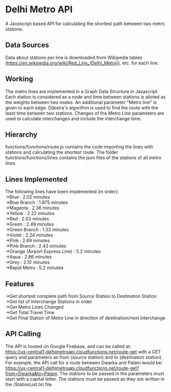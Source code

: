 # Delhi Metro API
A Javascript based API for calculating the shortest path between two metro stations.

## Data Sources
Data about stations per line is downloaded from Wikipedia tables (https://en.wikipedia.org/wiki/Red_Line_(Delhi_Metro)), etc. for each line.

## Working
The metro lines are implemented in a Graph Data Structure in Javascript. 
Each station is considered as a node and time between stations is alloted as the weights between two nodes. 
An additional parameter "Metro line" is given to each edge. 
Dijkstra's algorithm is used to find the route with the least time between two stations. 
Changes of the Metro Line parameters are used to calculate interchanges and include the interchange time.

## Hierarchy
functions/functions/route.js contains the code importing the lines with stations and calculating the shortest route. The folder functions/functions/lines contains the json files of the stations of all metro lines.

## Lines Implemented
The following lines have been implemented (in order):</br>
  ->Blue : 2.02 minutes</br>
  ->Blue Branch : 1.875 minutes</br>
  ->Magenta : 2.36 minutes</br>
  ->Yellow : 2.22 minutes</br>
  ->Red : 2.03 minutes</br>
  ->Green : 2.49 minutes</br>
  ->Green Branch : 1.33 minutes</br>
  ->Violet : 2.24 minutes</br>
  ->Pink : 2.69 minutes</br>
  ->Pink Branch : 2.43 minutes</br>
  ->Orange (Airport Express Line) : 5.2 minutes</br>
  ->Aqua : 2.86 minutes</br>
  ->Grey : 2.10 minutes</br>
  ->Rapid Metro : 5.2 minutes</br>
## Features
  ->Get shortest complete path from Source Station to Destination Station</br>
  ->Get list of Interchange Stations in order</br>
  ->Get Metro Lines Changed</br>
  ->Get Total Travel Time</br>
  ->Get Final Station of Metro Line in direction of destination/next interchange</br>
 
 ## API Calling
  The API is hosted on Google Firebase, and can be called at:</br>
  https://us-central1-delhimetroapi.cloudfunctions.net/route-get
  with a GET query and parameters as from (source station) and to (destination station).</br>
  For example, the API call for a route between Dwarka and Palam would be: https://us-central1-delhimetroapi.cloudfunctions.net/route-get?from=Dwarka&to=Palam.
  The stations to be passed in the parameters must start with a capital letter. The stations must be passed as they are written in the /StationList.txt file.
